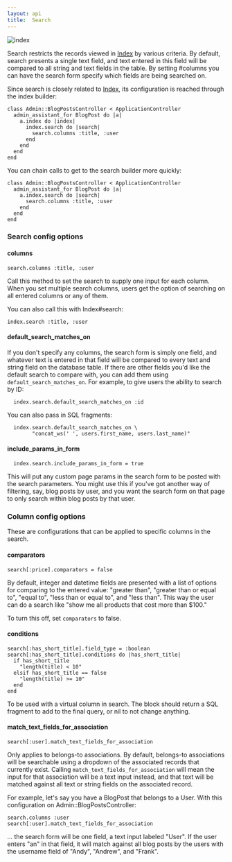 ```yaml
---
layout: api
title:  Search
---
```


![index](../img/blog_posts-search.png)

Search restricts the records viewed in [Index] by various criteria. By default, search presents a single text field, and text entered in this field will be compared to all string and text fields in the table. By setting #columns you can have the search form specify which fields are being searched on.

Since search is closely related to [Index], its configuration is reached through the index builder:

    class Admin::BlogPostsController < ApplicationController
      admin_assistant_for BlogPost do |a|
        a.index do |index|
          index.search do |search|
            search.columns :title, :user
          end
        end
      end
    end

You can chain calls to get to the search builder more quickly:

    class Admin::BlogPostsController < ApplicationController
      admin_assistant_for BlogPost do |a|
        a.index.search do |search|
          search.columns :title, :user
        end
      end
    end

### Search config options

#### columns
<a name="builder_columns"></a>

    search.columns :title, :user

Call this method to set the search to supply one input for each column. When you set multiple search columns, users get the option of searching on all entered columns or any of them.

You can also call this with Index#search:

    index.search :title, :user
    
#### default\_search\_matches\_on

If you don't specify any columns, the search form is simply one field, and whatever text is entered in that field will be compared to every text and string field on the database table. If there are other fields you'd like the default search to compare with, you can add them using `default_search_matches_on`. For example, to give users the ability to search by ID:

      index.search.default_search_matches_on :id

You can also pass in SQL fragments:

      index.search.default_search_matches_on \
            "concat_ws(' ', users.first_name, users.last_name)"

#### include\_params\_in\_form
            
      index.search.include_params_in_form = true
      
This will put any custom page params in the search form to be posted with the search parameters. You might use this if you've got another way of filtering, say, blog posts by user, and you want the search form on that page to only search within blog posts by that user.

      
### Column config options

These are configurations that can be applied to specific columns in the search.

#### comparators

    search[:price].comparators = false
    
By default, integer and datetime fields are presented with a list of options for comparing to the entered value: "greater than", "greater than or equal to", "equal to", "less than or equal to", and "less than". This way the user can do a search like "show me all products that cost more than $100."

To turn this off, set `comparators` to false.

#### conditions

    search[:has_short_title].field_type = :boolean
    search[:has_short_title].conditions do |has_short_title|
      if has_short_title
        "length(title) < 10"
      elsif has_short_title == false
        "length(title) >= 10"
      end
    end
    
To be used with a virtual column in search. The block should return a SQL fragment to add to the final query, or nil to not change anything.

#### match\_text\_fields\_for\_association

    search[:user].match_text_fields_for_association

Only applies to belongs-to associations. By default, belongs-to associations will be searchable using a dropdown of the associated records that currently exist. Calling `match_text_fields_for_association` will mean the input for that association will be a text input instead, and that text will be matched against all text or string fields on the associated record.

For example, let's say you have a BlogPost that belongs to a User. With this configuration on Admin::BlogPostsController:

    search.columns :user
    search[:user].match_text_fields_for_association

... the search form will be one field, a text input labeled "User". If the user enters "an" in that field, it will match against all blog posts by the users with the username field of "Andy", "Andrew", and "Frank".


[Index]: ./idx.html
